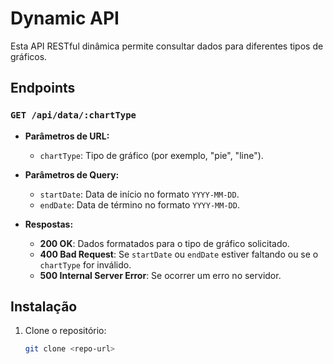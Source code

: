 # Dynamic API

Esta API RESTful dinâmica permite consultar dados para diferentes tipos de gráficos.

## Endpoints

### `GET /api/data/:chartType`

- **Parâmetros de URL:**
  - `chartType`: Tipo de gráfico (por exemplo, "pie", "line").
- **Parâmetros de Query:**
  - `startDate`: Data de início no formato `YYYY-MM-DD`.
  - `endDate`: Data de término no formato `YYYY-MM-DD`.

- **Respostas:**
  - **200 OK**: Dados formatados para o tipo de gráfico solicitado.
  - **400 Bad Request**: Se `startDate` ou `endDate` estiver faltando ou se o `chartType` for inválido.
  - **500 Internal Server Error**: Se ocorrer um erro no servidor.

## Instalação

1. Clone o repositório:
   ```bash
   git clone <repo-url>
